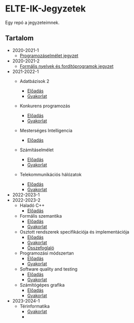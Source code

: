 # ELTE-IK-Jegyzetek
Egy repó a jegyzeteimnek. 

## Tartalom
- 2020-2021-1
  - [Programozáselmélet jegyzet](2020-2021-1/Programozáselmelet.md)
- 2020-2021-2
  - [Formális nyelvek és fordítóprogramok jegyzet](2020-2021-2/Formalis_nyelvek.md)
- 2021-2022-1
  - Adatbázisok 2
    - [Előadás](2021-2022-1/Adatbazisok2EA.md)
    - [Gyakorlat](2021-2022-1/Adatbazisok2GY.md)
    
  - Konkurens programozás
    - [Előadás](2021-2022-1/KonkurensEA.md)
    - [Gyakorlat](2021-2022-1/KonkurensGY.md)
    
  - Mesterséges Intelligencia
    - [Előadás](2021-2022-1/MIEA.md)
    
  - Számításelmélet
    - [Előadás](2021-2022-1/SzamelmEA.md)
    - [Gyakorlat](2021-2022-1/SzamelmGY.md)
    
  - Telekommunikációs hálózatok
    - [Előadás](2021-2022-1/TelekomEA.md)
    - [Gyakorlat](2021-2022-1/TelekomGY.md)
- 2022-2023-1
- 2022-2023-2
  - Haladó C++
    - [Előadás](2022-2023-2/CPPEA.md)
  - Formális szemantika
    - [Előadás](2022-2023-2/FormSzemEA.md)
    - [Gyakorlat](2022-2023-2/FormSzemGY.md)
  - Osztott rendszerek specifikációja és implementációja
    - [Előadás](2022-2023-2/ORSIEA.md)
    - [Gyakorlat](2022-2023-2/ORSIGY.md)
    - [Összefoglaló](2022-2023-2/ORSISUM.md)
  - Programozási módszertan
    - [Előadás](2022-2023-2/ProgModEA.md)
    - [Gyakorlat](2022-2023-2/ProgModGY.md)
  - Software quality and testing
    - [Előadás](2022-2023-2/SQATEA.md)
    - [Gyakorlat](2022-2023-2/SQATGY.md)
  - Számítógépes grafika
    - [Előadás](2022-2023-2/SzamGrafEA.md)
    - [Gyakorlat](2022-2023-2/SzamGrafGY.md)
- 2023-2024-1
  - Térinformatika
    - [Gyakorlat](2023-2024-1/TerinfoGY.md)
    - 

